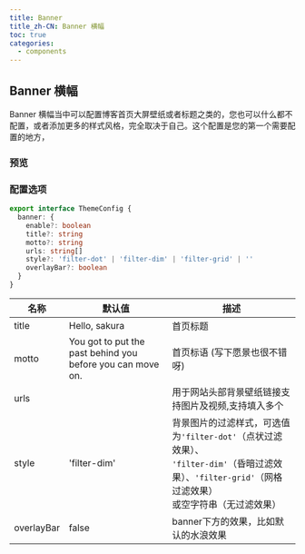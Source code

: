 ```yaml
---
title: Banner
title_zh-CN: Banner 横幅
toc: true
categories:
  - components
---
```


## Banner 横幅

Banner 横幅当中可以配置博客首页大屏壁纸或者标题之类的，您也可以什么都不配置，或者添加更多的样式风格，完全取决于自己。这个配置是您的第一个需要配置的地方，

### 预览

<SakuraBannerPG />

### 配置选项

```ts
export interface ThemeConfig {
  banner: {
    enable?: boolean
    title?: string
    motto?: string
    urls: string[]
    style?: 'filter-dot' | 'filter-dim' | 'filter-grid' | ''
    overlayBar?: boolean
  }
}
```

| 名称 | 默认值 | 描述 |
| ---- | ---- | ---- |
| title  | Hello, sakura | 首页标题 |
| motto  | You got to put the past behind you before you can move on. | 首页标语 (写下愿景也很不错呀) |
| urls | | 用于网站头部背景壁纸链接支持图片及视频,支持填入多个 |
| style | 'filter-dim' | 背景图片的过滤样式，可选值为`'filter-dot'`（点状过滤效果）、<br class="<md:hidden" />`'filter-dim'`（昏暗过滤效果）、`'filter-grid'`（网格过滤效果）<br class="<md:hidden" /> 或空字符串（无过滤效果） |
| overlayBar | false | banner下方的效果，比如默认的水浪效果 |
